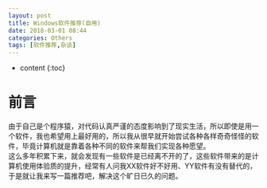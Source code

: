 ```yaml
---
layout: post
title: Windows软件推荐(自用)
date: 2018-03-01 08:44
categories: Others
tags: [软件推荐,杂谈]
---
```


* content
{:toc}

# 前言
由于自己是个程序猿，对代码认真严谨的态度影响到了现实生活，所以即使是用一个软件，我也希望用上最好用的，所以我从很早就开始尝试各种各样奇奇怪怪的软件，毕竟计算机就是靠着各种不同的软件来帮我们实现各种愿望。  
这么多年积累下来，就会发现有一些软件是已经离不开的了，这些软件带来的是计算机使用体验质的提升，经常有人问我XX软件好不好用、YY软件有没有替代的，于是就让我来写一篇推荐吧，解决这个旷日已久的问题。
